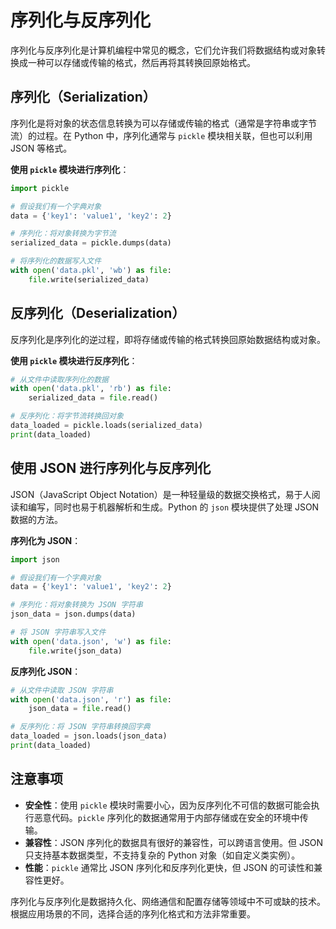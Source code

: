 # 序列化与反序列化

序列化与反序列化是计算机编程中常见的概念，它们允许我们将数据结构或对象转换成一种可以存储或传输的格式，然后再将其转换回原始格式。

## 序列化（Serialization）

序列化是将对象的状态信息转换为可以存储或传输的格式（通常是字符串或字节流）的过程。在 Python 中，序列化通常与 `pickle` 模块相关联，但也可以利用 JSON 等格式。

**使用 `pickle` 模块进行序列化**：

```python
import pickle

# 假设我们有一个字典对象
data = {'key1': 'value1', 'key2': 2}

# 序列化：将对象转换为字节流
serialized_data = pickle.dumps(data)

# 将序列化的数据写入文件
with open('data.pkl', 'wb') as file:
    file.write(serialized_data)
```

## 反序列化（Deserialization）

反序列化是序列化的逆过程，即将存储或传输的格式转换回原始数据结构或对象。

**使用 `pickle` 模块进行反序列化**：

```python
# 从文件中读取序列化的数据
with open('data.pkl', 'rb') as file:
    serialized_data = file.read()

# 反序列化：将字节流转换回对象
data_loaded = pickle.loads(serialized_data)
print(data_loaded)
```

## 使用 JSON 进行序列化与反序列化

JSON（JavaScript Object Notation）是一种轻量级的数据交换格式，易于人阅读和编写，同时也易于机器解析和生成。Python 的 `json` 模块提供了处理 JSON 数据的方法。

**序列化为 JSON**：

```python
import json

# 假设我们有一个字典对象
data = {'key1': 'value1', 'key2': 2}

# 序列化：将对象转换为 JSON 字符串
json_data = json.dumps(data)

# 将 JSON 字符串写入文件
with open('data.json', 'w') as file:
    file.write(json_data)
```

**反序列化 JSON**：

```python
# 从文件中读取 JSON 字符串
with open('data.json', 'r') as file:
    json_data = file.read()

# 反序列化：将 JSON 字符串转换回字典
data_loaded = json.loads(json_data)
print(data_loaded)
```

## 注意事项

- **安全性**：使用 `pickle` 模块时需要小心，因为反序列化不可信的数据可能会执行恶意代码。`pickle` 序列化的数据通常用于内部存储或在安全的环境中传输。
- **兼容性**：JSON 序列化的数据具有很好的兼容性，可以跨语言使用。但 JSON 只支持基本数据类型，不支持复杂的 Python 对象（如自定义类实例）。
- **性能**：`pickle` 通常比 JSON 序列化和反序列化更快，但 JSON 的可读性和兼容性更好。

序列化与反序列化是数据持久化、网络通信和配置存储等领域中不可或缺的技术。根据应用场景的不同，选择合适的序列化格式和方法非常重要。
